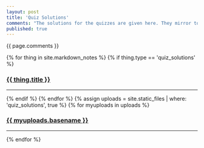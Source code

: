 ```yaml
---
layout: post
title: 'Quiz Solutions'
comments: "The solutions for the quizzes are given here. They mirror topics for the exams as well as practice problems. If you didn't do too well, no worries! There's always a make up for each assignment since the problems are easy to write. D-F only though and mindfully show up to the 'make-up' exam day(s)."
published: true
---
```


{{ page.comments }}

<div>
{% for thing in site.markdown_notes %}
  {% if thing.type == 'quiz_solutions' %}
    <h3><a href="{{ thing.url | relative_url }}">{{ thing.title }}</a></h3><hr/>
  {% endif %}
{% endfor %}
{% assign uploads = site.static_files | where: 'quiz_solutions', true %}
{% for myuploads in uploads %}
  <h3><a href= "{{ site.baseurl }}/{{ myuploads.path }}">{{ myuploads.basename }}</a></h3><hr/>
{% endfor %}
</div>
